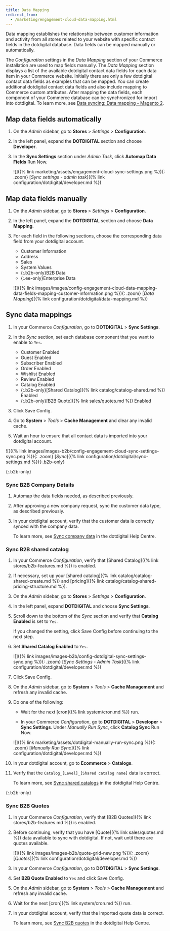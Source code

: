 ```yaml
---
title: Data Mapping
redirect_from:
  - /marketing/engagement-cloud-data-mapping.html
---
```


Data mapping establishes the relationship between customer information and activity from all stores related to your website with specific contact fields in the dotdigital database. Data fields can be mapped manually or automatically.

The _Configuration_ settings in the _Data Mapping_ section of your Commerce installation are used to map fields manually. The _Data Mapping_ section displays a list of the available dotdigital contact data fields for each data item in your Commerce website. Initially there are only a few dotdigital contact data fields as examples that can be mapped. You can create additional dotdigital contact data fields and also include mapping to Commerce custom attributes. After mapping the data fields, each component of your Commerce database can be synchronized for import into dotdigital. To learn more, see [Data syncing: Data mapping - Magento 2][1].

## Map data fields automatically

1. On the _Admin_ sidebar, go to **Stores** > _Settings_ > **Configuration**.

1. In the left panel, expand the **DOTDIGITAL** section and choose **Developer**.

1. In the **Sync Settings** section under _Admin Task_, click **Automap Data Fields** <span class="btn">Run Now</span>.

   ![]({% link marketing/assets/engagement-cloud-sync-settings.png %}){: .zoom}
   [_Sync settings - admin task_]({% link configuration/dotdigital/developer.md %})

## Map data fields manually

1. On the _Admin_ sidebar, go to **Stores** > _Settings_ > **Configuration**.

1. In the left panel, expand the **DOTDIGITAL** section and choose **Data Mapping**.

1. For each field in the following sections, choose the corresponding data field from your dotdigital account.

   - Customer Information
   - Address
   - Sales
   - System Values
   - {:.b2b-only}B2B Data
   - {:.ee-only}Enterprise Data

   ![]({% link images/images/config-engagement-cloud-data-mapping-data-fields-mapping-customer-information.png %}){: .zoom}
   [_Data Mapping_]({% link configuration/dotdigital/data-mapping.md %})

## Sync data mappings

1. In your Commerce _Configuration_, go to **DOTDIGITAL** > **Sync Settings**.

1. In the _Sync_ section, set each database component that you want to enable to `Yes`.

   - Customer Enabled
   - Guest Enabled
   - Subscriber Enabled
   - Order Enabled
   - Wishlist Enabled
   - Review Enabled
   - Catalog Enabled
   - {:.b2b-only}[Shared Catalog]({% link catalog/catalog-shared.md %}) Enabled
   - {:.b2b-only}[B2B Quote]({% link sales/quotes.md %}) Enabled

1. Click <span class="btn">Save Config</span>.

1. Go to **System** > _Tools_ > **Cache Management** and clear any invalid cache.

1. Wait an hour to ensure that all contact data is imported into your dotdigital account.

![]({% link images/images-b2b/config-engagement-cloud-sync-settings-sync.png %}){: .zoom}
[_Sync_]({% link configuration/dotdigital/sync-settings.md %}){:.b2b-only}

{:.b2b-only}
### Sync B2B Company Details

1. Automap the data fields needed, as described previously.

1. After approving a new company request, sync the customer data type, as described previously.

1. In your dotdigital account, verify that the customer data is correctly synced with the company data.

   To learn more, see [Sync company data][2] in the dotdigital Help Centre.

### Sync B2B shared catalog

1. In your Commerce _Configuration_, verify that [Shared Catalog]({% link stores/b2b-features.md %}) is enabled.

1. If necessary, set up your [shared catalog]({% link catalog/catalog-shared-create.md %}) and [pricing]({% link catalog/catalog-shared-pricing-structure.md %}).

1. On the _Admin_ sidebar, go to **Stores** > _Settings_ > **Configuration**.

1. In the left panel, expand **DOTDIGITAL** and choose **Sync Settings**.

1. Scroll down to the bottom of the _Sync_ section and verify that **Catalog Enabled** is set to `Yes`.

   If you changed the setting, click <span class="btn">Save Config</span> before continuing to the next step.

1. Set **Shared Catalog Enabled** to `Yes`.

   ![]({% link images/images-b2b/config-dotdigital-sync-settings-sync.png %}){: .zoom}
   [_Sync Settings - Admin Task_]({% link configuration/dotdigital/developer.md %})

1. Click <span class="btn">Save Config</span>.

1. On the _Admin_ sidebar, go to **System** > _Tools_ > **Cache Management** and refresh any invalid cache.

1. Do one of the following:

   - Wait for the next [cron]({% link system/cron.md %}) run.

   - In your Commerce _Configuration_, go to **DOTDIGITAL** > **Developer** > **Sync Settings**. Under _Manually Run Sync_, click **Catalog Sync** <span class="btn">Run Now</span>.

   ![]({% link marketing/assets/dotdigital-manually-run-sync.png %}){: .zoom}
   [_Manually Run Sync_]({% link configuration/dotdigital/developer.md %})

1. In your dotdigital account, go to **Ecommerce** > **Catalogs**.

1. Verify that the `Catalog_[Level]_[Shared catalog name]` data is correct.

   To learn more, see [Sync shared catalogs][3] in the dotdigital Help Centre.

{:.b2b-only}
### Sync B2B Quotes

1. In your Commerce _Configuration_, verify that [B2B Quotes]({% link stores/b2b-features.md %}) is enabled.

1. Before continuing, verify that you have [Quote]({% link sales/quotes.md %}) data available to sync with dotdigital. If not, wait until there are quotes available.

   ![]({% link images/images-b2b/quote-grid-new.png %}){: .zoom}
   [_Quotes_]({% link configuration/dotdigital/developer.md %})

1. In your Commerce _Configuration_, go to **DOTDIGITAL** > **Sync Settings**.

1. Set **B2B Quote Enabled** to `Yes` and click <span class="btn">Save Config</span>.

1. On the _Admin_ sidebar, go to **System** > _Tools_ > **Cache Management** and refresh any invalid cache.

1. Wait for the next [cron]({% link system/cron.md %}) run.

1. In your dotdigital account, verify that the imported quote data is correct.

   To learn more, see [Sync B2B quotes][4] in the dotdigital Help Centre.

[1]: https://support.dotdigital.com/hc/en-gb/articles/360000449530-Data-syncing-Data-mapping-Magento-2
[2]: https://support.dotdigital.com/hc/en-gb/articles/360013384240-Sync-company-data
[3]: https://support.dotdigital.com/hc/en-gb/articles/360013448759-Sync-shared-catalogs
[4]: https://support.dotdigital.com/hc/en-gb/articles/360013388760-Sync-B2B-quotes
